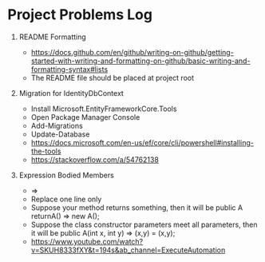 # Project Problems Log

1. README Formatting
   - https://docs.github.com/en/github/writing-on-github/getting-started-with-writing-and-formatting-on-github/basic-writing-and-formatting-syntax#lists
   - The README file should be placed at project root

2. Migration for IdentityDbContext
   - Install Microsoft.EntityFrameworkCore.Tools
   - Open Package Manager Console
   - Add-Migrations
   - Update-Database
   - https://docs.microsoft.com/en-us/ef/core/cli/powershell#installing-the-tools
   - https://stackoverflow.com/a/54762138

3. Expression Bodied Members
   - =>
   - Replace one line only
   - Suppose your method returns something, then it will be public A returnA() => new A();
   - Suppose the class constructor parameters meet all parameters, then it will be public A(int x, int y) => (x,y) = (x,y);
   - https://www.youtube.com/watch?v=SKUH8333fXY&t=194s&ab_channel=ExecuteAutomation
